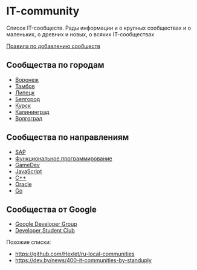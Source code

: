 # IT-community
Список IT-сообществ. Рады информации и о крупных сообществах и о маленьких, о древних и новых, о всяких IT-сообществах

[Правила по добавлению сообществ](CONTRIBUTING.md)

## Сообщества по городам
- [Воронеж](city/Voronezh.md)
- [Тамбов](city/Tambov.md)
- [Липецк](city/Lipetsk.md)
- [Белгород](city/Belgorod.md)
- [Курск](city/Kursk.md)
- [Калининград](city/Kaliningrad.md)
- [Волгоград](city/Volgograd.md)

## Сообщества по направлениям
- [SAP](expertise/sap.md)
- [Функциональное программирование](expertise/fp.md)
- [GameDev](expertise/gamedev.md)
- [JavaScript](expertise/js.md)
- [C++](expertise/cpp.md)
- [Oracle](expertise/oracle.md)
- [Go](expertise/golang.md)

## Сообщества от Google
- [Google Developer Group](Google/gdg.md)
- [Developer Student Club](Google/dsc.md)

Похожие списки:
- https://github.com/Hexlet/ru-local-communities
- https://dev.by/news/400-it-communities-by-standuply